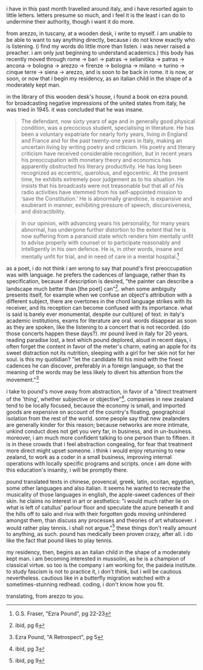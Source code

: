 i have in this past month travelled around italy, and i have resorted again to little letters. letters presume so much, and i feel it is the least i can do to undermine their authority, though i want it do more.

from arezzo, in tuscany, at a wooden desk, i write to myself. i am unable to be able to want to say anything directly, because i do not know exactly who is listening. (i find my words do little more than listen. i was never raised a preacher. i am only just beginning to understand academics.) this body has recently moved through rome -> bari -> patras -> selianitika -> patras -> ancona -> bologna -> arezzo -> firenze -> bologna -> milano -> turino -> cinque terre -> siena -> arezzo, and is soon to be back in rome. it is now, or soon, or now that i begin my residency, as an italian child in the shape of a moderately kept man.

in the library of this wooden desk's house, i found a book on ezra pound. for broadcasting negative impressions of the united states from italy, he was tried in 1945. it was concluded that he was insane.

>The defendant, now sixty years of age and in generally good physical condition, was a precocious student, specialising in literature. He has been a voluntary expatriate for nearly forty years, living in England and France and for the past twenty-one years in Italy, making an uncertain living by writing poetry and criticism. His poetry and literary criticism have received considerable recognition, but in recent years his preoccupation with monetary theory and economics has apparently obstructed his literary productivity. He has long been recognized as eccentric, querolous, and egocentric. At the present time, he exhibits extremely poor judgement as to his situation. He insists that his broadcasts were not treasonable but that all of his radio activities have stemmed from his self-appointed mission to ‘save the Constitution.’ He is abnormally grandiose, is expansive and exuberant in manner, exhibiting pressure of speech, discursiveness, and distractibility.

>In our opinion, with advancing years his personality, for many years abnormal, has undergone further distortion to the extent that he is now suffering from a paranoid state which renders him mentally unfit to advise properly with counsel or to participate reasonably and intelligently in his own defence. He is, in other words, insane and mentally unfit for trial, and in need of care in a mental hospital.[^2]

as a poet, i do not think i am wrong to say that pound's first preoccupation was with language. he prefers the cadences of language, rather than its specification, because if description is desired, "the painter can describe a landscape much better than [the poet] can"[^7]. when some ambiguity presents itself, for example when we confuse an object's attribution with a different subject, there are overtones in the chord language strikes with its receiver, and its reception can become confused with its importance. what is said is barely ever monumental, despite our cult(ure) of text. in italy's academic institutions, exams for literature are oral. words disappear as soon as they are spoken, like the listening to a concert that is not recorded. (do those concerts happen these days?). mr pound lived in italy for 20 years. reading paradise lost, a text which pound deplored, aloud in recent days, i often forget the content in favor of the meter's charm, eating an apple for its sweet distraction not its nutrition, sleeping with a girl for her skin not for her soul. is this my quotidian? "let the candidate fill his mind with the finest cadences he can discover, preferably in a foreign language, so that the meaning of the words may be less likely to divert his attention from the movement."[^4]

i take to pound's move away from abstraction, in favor of a "direct treatment of the 'thing', whether subjective or objective"[^8]. companies in new zealand tend to be locally focused, because the economy is small, and imported goods are expensive on account of the country's floating, geographical isolation from the rest of the world. some people say that new zealanders are generally kinder for this reason; because networks are more intimate, unkind conduct does not get you very far, in business, and in un-business. moreover, i am much more confident talking to one person than to fifteen. it is in these crowds that i feel abstraction congealing, for fear that treatment more direct might upset someone. i think i would enjoy returning to new zealand, to work as a coder in a small business, improving internal operations with locally specific programs and scripts. once i am done with this education's insanity, i will be promptly there.

pound translated texts in chinese, provencal, greek, latin, occitan, egyptian, some other languages and also italian. it seems he wanted to recreate the musicality of those languages in english, the apple-sweet cadences of their skin. he claims no interest in art or aesthetics: "i would much rather lie on what is left of catullus' parlour floor and speculate the azure beneath it and the hills off to salo and riva with their forgotten gods moving unhindered amongst them, than discuss any processes and theories of art whatsoever. i would rather play tennis. i shall not argue."[^5] these things don't really amount to anything, as such. pound has medically been proven crazy, after all. i do like the fact that pound likes to play tennis.

my residency, then, begins as an italian child in the shape of a moderately kept man. i am becoming interested in mussolini, as he is a champion of classical virtue. so too is the company i am working for, the paideia institute. to study fascism is not to practice it, i don't think, but i will be cautious nevertheless. cautious like in a butterfly migration watched with a sometimes-stunning redhead. coding, i don't know how you fit.

translating, from arezzo to you.

[^2]: G.S. Fraser, "Ezra Pound", pg 22-23
[^4]: Ezra Pound, "A Retrospect", pg 5
[^5]: ibid, pg 9
[^7]: ibid, pg 6
[^8]: ibid, pg 3
